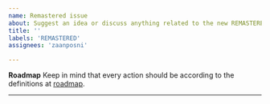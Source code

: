 ```yaml
---
name: Remastered issue
about: Suggest an idea or discuss anything related to the new REMASTERED version.
title: ''
labels: 'REMASTERED'
assignees: 'zaanposni'

---
```


**Roadmap**
Keep in mind that every action should be according to the definitions at <a href="https://github.com/zaanposni/bundestagsBot/projects/1">roadmap</a>.<hr/>
